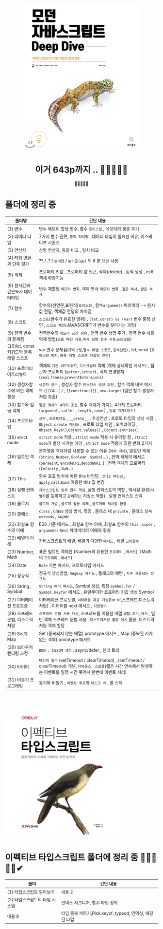 <center>

![image](./image/12.png)<br />

이거 643p까지
..
🎯💡🔥📌✅
=======
🎯💡🔥📌✅

</center>

# 폴더에 정리 중

| 폴더명                                   | 간단 내용                                                                                                                                                                                                                |
| ---------------------------------------- | ------------------------------------------------------------------------------------------------------------------------------------------------------------------------------------------------------------------------ |
| (1) 변수                                 | 변수 메모리 할당 변수, 함수 `호이스팅` , 메모리의 생존 주기                                                                                                                                                              |
| (2) 데이터 타입                          | 7가지 변수 관련, `동적 타이핑` , 데이터 타입이 필요한 이유, 이스케이프 시퀀스                                                                                                                                            |
| (3) 연산자                               | 삼항 연산자, 동등 비교 , 일치 비교                                                                                                                                                                                       |
| (4) 타입 변환과 단축 평가                | ?? / .? / `논리합` / `논리곱(&&)` 의 if 문 대신 사용                                                                                                                                                                     |
| (5) 객체                                 | 프로퍼티 키값 , 프로퍼티 값 접근, 삭제(delete) , 동적 생성 , es6 객체 확장기능                                                                                                                                           |
| (6) 원시값과 깊은복사 데이터타입         | 변수 재할당 `메모리 변화`, 객체 복사 `메모리 변화` , `깊은 복사,` `얕은 복사`                                                                                                                                            |
| (7) 함수                                 | 함수의(선언문,표현식)`호이스팅` , 함수`arguments` 파리미터 -> 원시값 전달, 객체값 전달의 차이점                                                                                                                          |
| (8) 스코프                               | `스코프`(변수가 유효한 범위) , `(let,const) vs (var)` 변수 중복 선언 , `스코프 체인`(JAVASCRIPT가 변수를 찾아가는 과정)                                                                                                  |
| (9) 전역 변수의 문제점                   | 전역변수의 `메모리 공간 점유` , 전역 변수 생명 주기 , 전역 변수 사용억제 방법(`모듈 패턴 사용`,`즉시 실행 함수 사용`,`es6모듈`)                                                                                          |
| (10)let, const 키워드와 블록 레벨 스코프 | var 변수 문제점(`호이스팅`,`함수 레벨 스코프`, `중복선언`) , let,const (`호이스팅 방지`, `블록 레벨 스코프`, `재할당 관련`)                                                                                              |
| (11) 프로퍼티 어트리뷰트                 | 객체의 `기본 어트리뷰트`, `디스크립터` 객체 (객체 상태확인 메서드) , 접근자 프로퍼티 (`getter,setter`) , 객체 변경방지 (`seal`,`freeze`,`preventExtensions`)                                                             |
| (12) 생성자함수에 의한 객체 생성         | `생성자 함수` , 생성자 함수 `인스턴스 생성 과정` , 함수 객체 내부 메서드 (`[[CALL]]` , `[[construct]]`) , `new.target` (일반 함수 생성자처럼 호출)                                                                       |
| (13) 함수와 일급 객체                    | `일급 객체의 4가지 조건`, 함수 객체가 가지는 4가지 프로퍼티(`argument` , `caller` , `length` , `name` ) , `일급 객체(함수) `                                                                                             |
| (14) 프로토타입                          | `상속` , `프로토타입` , `__proto__` , 추상연산 , 프로토 타입의 생성 시점 , `Object.create 메서드` , 프로토 타입 체인 , 오버라이딩 , `Object.keys()`,`Object.values()` , `Object.entries()`                               |
| (15) strict mode                         | `strict mode` 적용 , `strict mode` 적용 시 유의할 점 , `strict mode`가 발생 시키는 에러 , `strict mode` 적용에 의한 변화 2가지                                                                                           |
| (16) 빌트인 객체                         | 문자열을 객체처럼 사용할 수 있는 이유 (`래퍼 객체`), 발트인 객체 (`String`, `Number`, `Boolean` , `Symbol`...) , 전역 객체의 메서드(`parseInt`, `encodeURI`,`decodeURI`..) , 전역 객체의 프로퍼티(`Infinity` , `NaN`...) |
| (17) This                                | 함수 호출 방식에 따른 this 바인딩 , `this 바인딩` , `apply`,`call`,`bind` 이용한 this 값 변경                                                                                                                            |
| (18) 실행 컨텍스트                       | `자바스크립트 동작 원리 핵심` ,실행 컨텍스트의 역할 , 렉시컬 환경(`식별자`를 등록하고 `관리`하는 저장소 역할) , 실행 컨텍스트 스택                                                                                       |
| (19) 클로저                              | `클로저 개념` , `클로저 활용 예제` , `클로저와 렉시컬 환경`                                                                                                                                                              |
| (20) 클래스                              | `class` , class 생성 방식, 특징 , 클래스 내 `private` , 클래스 상속 `extends` , super                                                                                                                                    |
| (21) 화살표 함수의 이해                  | ES6 기준 메서드 , 화살표 함수 이해, 화살표 함수의 `this` , `super` , `arguments` `Rest` 파라미터의 이해와 활용                                                                                                           |
| (22) 배열의 이해                         | 자바스크립트의 배열, 배열의 다양한 `메서드` , 배열 `고차함수`                                                                                                                                                            |
| (23) Number, Math                        | 표준 빌트인 객체인 (Number의 유용한 `프로퍼티` , `메서드`), (Math 의 `프로퍼티` , `메서드`)                                                                                                                              |
| (24) Date                                | `Date` 기본 메서드, 프로토타입 메서드                                                                                                                                                                                    |
| (25) 정규식                              | 정규식 생성방법, `RegExp 메서드` , 플래그와 패턴 , `자주 사용되는 정규식`                                                                                                                                                |
| (26) String , Symbol                     | `String 여러 메서드`, Symbol 생성, 특징 `Symbol.for` / `Symbol.keyfor` 메서드 , 유일무이한 프로퍼티 키값 생성 Symbol                                                                                                     |
| (27) 이터레이션 프로토콜                 | 이터레이션 프로토콜, `이터러블 제공 기능`(for of,스프레드,디스트럭처링) , 이터러블 next 메서드 , `지연평가`                                                                                                              |
| (28) 스프레드 문법, 디스트럭처링         | `스프레드 문법 사용 대상`, 스프레드를 이용한 배열 `결합,추가,제거` , 일반 객체 스프레드 문법 사용 , `디스트럭처링 할당 예시`,활용 ,디스트럭처링 객체 할당                                                                |
| (28) Set과 Map                           | Set (중복되지 않는 배열) prototype 메서드 , Map (중복된 키가 없는 객체) prototype 메서드                                                                                                                                 |
| (29) 브라우저 렌더링 과정                | `DOM , CSSOM 생성` , async/defer , 렌더 트리                                                                                                                                                                             |
| (30) 타이머                              | `타이머 함수` (setTimeout / clearTimeout) , (setTimeout / clearTimeout) 개념, `디바운스` , `스로틀`(짧은 시간 연속해서 발생하는 이벤트를 일정 시간 묶어서 한번에 이벤트 처리)                                            |
| (31) 비동기 프로그래밍                   | 동기와 비동기 , `이벤트 루프`와 `태스크 큐` , 콜 스택                                                                                                                                                                    |

<br />
<br />
<br />

![image](./image/toto.png)<br />

# 이펙티브 타입스크립트 폴더에 정리 중 🎯💡🔥📌✅✔

| 폴더                           | 간단 내용                                                |
| ------------------------------ | -------------------------------------------------------- |
| (1) 타입스크립트 알아보기      | 내용 2                                                   |
| (2) 타입스크립트의 타입 시스템 | 인덱스 시그니처, 함수 타입 정의                          |
| 내용 9                         | 타입 중복 피하기,Pick,keyof, typeod, 인덱싱, 매핑된 타입 |
